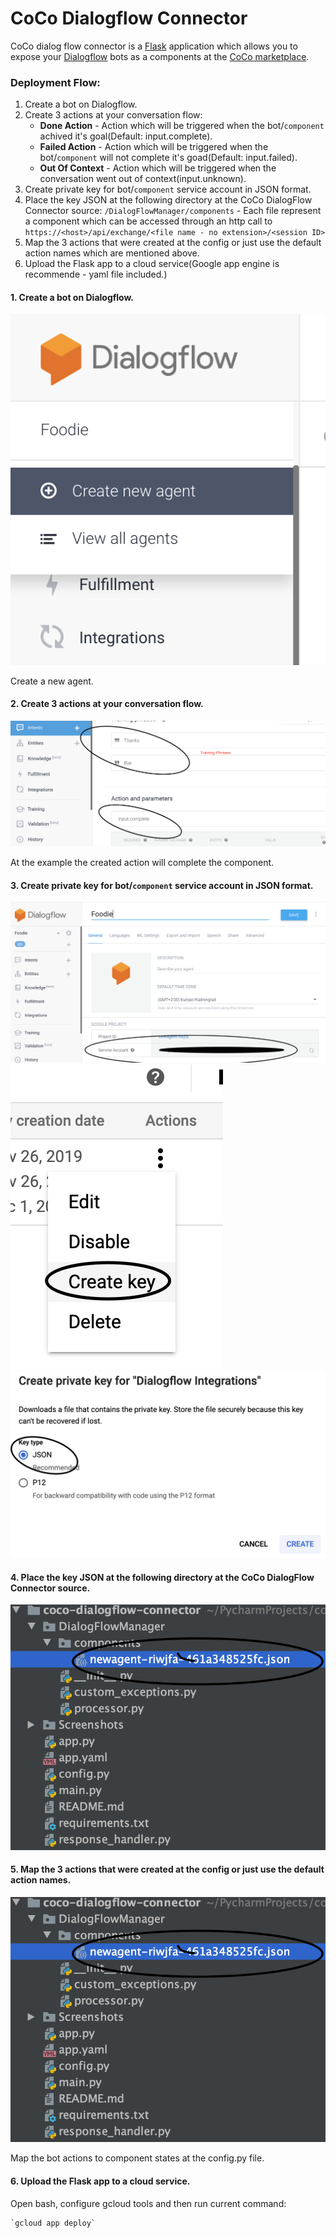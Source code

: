 # CoCo Dialogflow Connector

CoCo dialog flow connector is a [Flask](http://flask.palletsprojects.com/en/1.1.x/ "Flask") application which allows you to expose your [Dialogflow](https://dialogflow.cloud.google.com/ "Dialw") bots as a components at the [CoCo marketplace](https://marketplace.conversationalcomponents.com/ "CoCo marketplace").

### Deployment Flow:

1. Create a bot on Dialogflow.
2. Create 3 actions at your conversation flow:
	- **Done Action** - Action which will be triggered when the bot/`component` achived it's goal(Default: input.complete).
	- **Failed Action** - Action which will be triggered when the bot/`component` will not complete it's goad(Default: input.failed).  
	- **Out Of Context** - Action which will be triggered when the conversation went out of context(input.unknown).
3. Create private key for bot/`component`  service account in JSON format.
4. Place the key JSON at the following directory at the CoCo DialogFlow Connector source:
`/DialogFlowManager/components` - Each file represent a component which can be accessed through an http call to` https://<host>/api/exchange/<file name - no extension>/<session ID>`
5. Map the 3 actions that were created at the config or just use the default action names which are mentioned above.
6. Upload the Flask app to a cloud service(Google app engine is recommende - yaml file included.)



#### 1. Create a bot on Dialogflow.

 ![Create a new agent.](/Screenshots/1CreateBot.png)

 Create a new agent.

 #### 2. Create 3 actions at your conversation flow.

 ![Create relevant action.](/Screenshots/2CreateActions.png)

 At the example the created action will complete the component.

 #### 3. Create private key for bot/`component`  service account in JSON format.

 ![Create key for service account.](/Screenshots/3CreateKeyForServiceAccount.png)
 ![Create key for service account, Create key button.](/Screenshots/4CreateKeyForServiceAccount.png)
 ![Create key for service account, Choose JSON.](/Screenshots/5CreateKeyForServiceAccount.png)


 #### 4. Place the key JSON at the following directory at the CoCo DialogFlow Connector source.

 ![Place component key in connector source directory.](/Screenshots/6PlaceFileInSourceCode.png)

 #### 5. Map the 3 actions that were created at the config or just use the default action names.

  ![Configure component actions.](/Screenshots/6PlaceFileInSourceCode.png)

  Map the bot actions to component states at the config.py file.

 #### 6. Upload the Flask app to a cloud service.

 Open bash, configure gcloud tools and then run current command:

    `gcloud app deploy`


